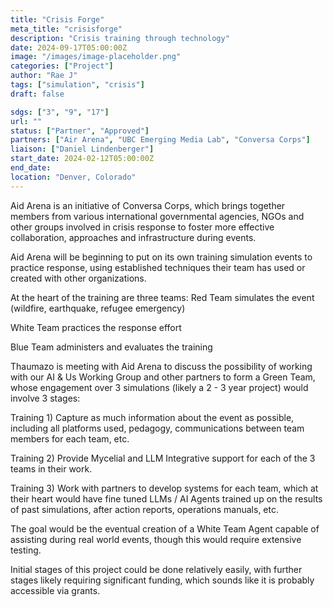 ```yaml
---
title: "Crisis Forge"
meta_title: "crisisforge"
description: "Crisis training through technology"
date: 2024-09-17T05:00:00Z
image: "/images/image-placeholder.png"
categories: ["Project"]
author: "Rae J"
tags: ["simulation", "crisis"]
draft: false

sdgs: ["3", "9", "17"]
url: ""
status: ["Partner", "Approved"]
partners: ["Air Arena", "UBC Emerging Media Lab", "Conversa Corps"]
liaison: ["Daniel Lindenberger"]
start_date: 2024-02-12T05:00:00Z
end_date:
location: "Denver, Colorado"
---
```


Aid Arena is an initiative of Conversa Corps, which brings together members from various international governmental agencies, NGOs and other groups involved in crisis response to foster more effective collaboration, approaches and infrastructure during events.

Aid Arena will be beginning to put on its own training simulation events to practice response, using established techniques their team has used or created with other organizations.

At the heart of the training are three teams:
Red Team simulates the event (wildfire, earthquake, refugee emergency)

White Team practices the response effort

Blue Team administers and evaluates the training

Thaumazo is meeting with Aid Arena to discuss the possibility of working with our AI & Us Working Group and other partners to form a Green Team, whose engagement over 3 simulations (likely a 2 - 3 year project) would involve 3 stages:

Training 1) Capture as much information about the event as possible, including all platforms used, pedagogy, communications between team members for each team, etc.

Training 2) Provide Mycelial and LLM Integrative support for each of the 3 teams in their work.

Training 3) Work with partners to develop systems for each team, which at their heart would have fine tuned LLMs / AI Agents trained up on the results of past simulations, after action reports, operations manuals, etc.

The goal would be the eventual creation of a White Team Agent capable of assisting during real world events, though this would require extensive testing.

Initial stages of this project could be done relatively easily, with further stages likely requiring significant funding, which sounds like it is probably accessible via grants.
